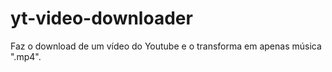 # yt-video-downloader
Faz o download de um vídeo do Youtube e o transforma em apenas música ".mp4".
